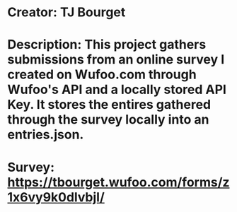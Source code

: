 # Creator: TJ Bourget
# Description: This project gathers submissions from an online survey I created on Wufoo.com through Wufoo's API and a locally stored API Key. It stores the entires gathered through the survey locally into an entries.json. 
# Survey: https://tbourget.wufoo.com/forms/z1x6vy9k0dlvbjl/
